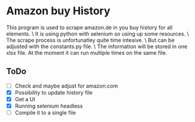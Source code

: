 # Amazon buy History
This program is used to scrape amazon.de in you buy history for all elements. \\
It is using python with selenium so using up some resources. \\
The scrape process is unfortunatley quite time intesive. \\
But can be adjusted  with the constants.py file. \\
The information will be stored in one xlsx file.
At the moment it can run multiple times on the same file.

## ToDo
 - [ ] Check and maybe adjust for amazon.com
 - [x] Possibility to update history file
 - [x] Get a UI
 - [x] Running selenium headless
 - [ ] Compile it to a single file
